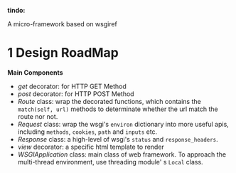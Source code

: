**tindo:**

A micro-framework based on wsgiref

# 1 Design RoadMap
**Main Components**

+ *get* decorator: for HTTP GET Method
+ *post* decorator: for HTTP POST Method
+ *Route* class: wrap the decorated functions, which contains the `match(self, url)` methods to determinate whether
the url match the route nor not.
+ *Request* class: wrap the wsgi's `environ` dictionary into more useful apis, including `methods`, `cookies`, `path`
 and `inputs` etc.
+ *Response* class: a high-level of wsgi's `status` and `response_headers`.
+ *view* decorator: a specific html template to render
+ *WSGIApplication* class: main class of web framework. To approach the multi-thread environment, use threading module'
s `Local` class.

